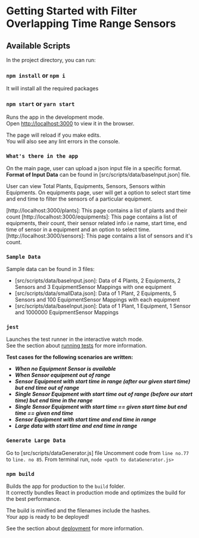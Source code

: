 # Getting Started with Filter Overlapping Time Range Sensors

## Available Scripts

In the project directory, you can run:

### `npm install` or `npm i`

It will install all the required packages

### `npm start` or `yarn start`

Runs the app in the development mode.\
Open [http://localhost:3000](http://localhost:3000) to view it in the browser.

The page will reload if you make edits.\
You will also see any lint errors in the console.

### `What's there in the app`

On the main page, user can upload a json input file in a specific format.
**Format of Input Data** can be found in [src/scripts/data/baseInput.json] file.

User can view Total Plants, Equipments, Sensors, Sensors within Equipments. On equipments page, user will get a option
to select start time and end time to filter the sensors of a particular equipment.

[http://localhost:3000/plants]: This page contains a list of plants and their count
[http://localhost:3000/equipments]: This page contains a list of equipments, their count, their sensor related info i.e name,
start time, end time of sensor in a equipment and an option to select time.
[http://localhost:3000/sensors]: This page contains a list of sensors and it's count.

### `Sample Data`

Sample data can be found in 3 files:

- [src/scripts/data/baseInput.json]: Data of 4 Plants, 2 Equipments, 2 Sensors and 3 EquipmentSensor Mappings with one equipment
- [src/scripts/data/smallData.json]: Data of 1 Plant, 2 Equipments, 5 Sensors and 100 EquipmentSensor Mappings with each equipment
- [src/scripts/data/baseInput.json]: Data of 1 Plant, 1 Equipment, 1 Sensor and 1000000 EquipmentSensor Mappings

### `jest`

Launches the test runner in the interactive watch mode.\
See the section about [running tests](https://facebook.github.io/create-react-app/docs/running-tests) for more information.

**Test cases for the following scenarios are written:**

- ***When no Equipment Sensor is available***
- ***When Sensor equipment out of range***
- ***Sensor Equipment with start time in range (after our given start time) but end time out of range***
- ***Single Sensor Equipment with start time out of range (before our start time) but end time in the range***
- ***Single Sensor Equipment with start time == given start time but end time == given end time***
- ***Sensor Equipment with start time and end time in range***
- ***Large data with start time and end time in range***

### `Generate Large Data`

Go to [src/scripts/dataGenerator.js] file
Uncomment code from `line no.77` to `line. no 85`.
From terminal run, `node <path to dataGenerator.js>`

### `npm build`

Builds the app for production to the `build` folder.\
It correctly bundles React in production mode and optimizes the build for the best performance.

The build is minified and the filenames include the hashes.\
Your app is ready to be deployed!

See the section about [deployment](https://facebook.github.io/create-react-app/docs/deployment) for more information.
